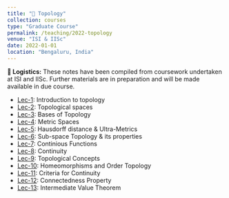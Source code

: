 ```yaml
---
title: "📔 Topology"
collection: courses
type: "Graduate Course"
permalink: /teaching/2022-topology
venue: "ISI & IISc"
date: 2022-01-01
location: "Bengaluru, India"
---
```


**📌 Logistics:** These notes have been compiled from coursework undertaken at ISI and IISc. Further materials are in preparation and will be made available in due course.

- [Lec-1](https://drive.google.com/drive/folders/1NKFRQ_Jenery8gnLyR0ESYq0ry8yMBz1): Introduction to topology
- [Lec-2](https://drive.google.com/drive/folders/1NKFRQ_Jenery8gnLyR0ESYq0ry8yMBz1): Topological spaces
- [Lec-3](https://drive.google.com/drive/folders/1NKFRQ_Jenery8gnLyR0ESYq0ry8yMBz1): Bases of Topology
- [Lec-4](https://drive.google.com/drive/folders/1NKFRQ_Jenery8gnLyR0ESYq0ry8yMBz1): Metric Spaces
- [Lec-5](https://drive.google.com/drive/folders/1NKFRQ_Jenery8gnLyR0ESYq0ry8yMBz1): Hausdorff distance & Ultra-Metrics
- [Lec-6](https://drive.google.com/drive/folders/1NKFRQ_Jenery8gnLyR0ESYq0ry8yMBz1): Sub-space Topology & its properties
- [Lec-7](https://drive.google.com/drive/folders/1NKFRQ_Jenery8gnLyR0ESYq0ry8yMBz1): Continious Functions
- [Lec-8](https://drive.google.com/drive/folders/1NKFRQ_Jenery8gnLyR0ESYq0ry8yMBz1): Continuity
- [Lec-9](https://drive.google.com/drive/folders/1NKFRQ_Jenery8gnLyR0ESYq0ry8yMBz1): Topological Concepts
- [Lec-10](https://drive.google.com/drive/folders/1NKFRQ_Jenery8gnLyR0ESYq0ry8yMBz1): Homeomorphisms and Order Topology
- [Lec-11](https://drive.google.com/drive/folders/1NKFRQ_Jenery8gnLyR0ESYq0ry8yMBz1): Criteria for Continuity
- [Lec-12](https://drive.google.com/drive/folders/1NKFRQ_Jenery8gnLyR0ESYq0ry8yMBz1): Connectedness Property
- [Lec-13](https://drive.google.com/drive/folders/1NKFRQ_Jenery8gnLyR0ESYq0ry8yMBz1): Intermediate Value Theorem